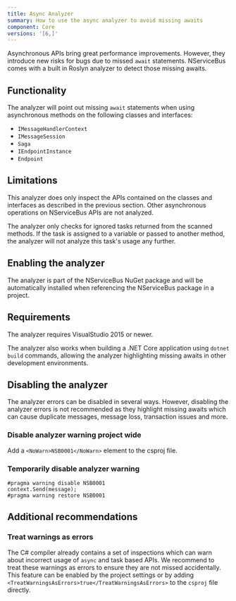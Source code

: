 ```yaml
---
title: Async Analyzer
summary: How to use the async analyzer to avoid missing awaits
component: Core
versions: '[6,]'
---
```


Asynchronous APIs bring great performance improvements. However, they introduce new risks for bugs due to missed `await` statements. NServiceBus comes with a built in Roslyn analyzer to detect those missing awaits.

## Functionality

The analyzer will point out missing `await` statements when using asynchronous methods on the following classes and interfaces:
* `IMessageHandlerContext`
* `IMessageSession`
* `Saga`
* `IEndpointInstance`
* `Endpoint`

## Limitations

This analyzer does only inspect the APIs contained on the classes and interfaces as described in the previous section. Other asynchronous operations on NServiceBus APIs are not analyzed.

The analyzer only checks for ignored tasks returned from the scanned methods. If the task is assigned to a variable or passed to another method, the analyzer will not analyze this task's usage any further.


## Enabling the analyzer

The analyzer is part of the NServiceBus NuGet package and will be automatically installed when referencing the NServiceBus package in a project.


## Requirements

The analyzer requires VisualStudio 2015 or newer.

The analyzer also works when building a .NET Core application using `dotnet build` commands, allowing the analyzer highlighting missing awaits in other development environments.

## Disabling the analyzer

The analyzer errors can be disabled in several ways. However, disabling the analyzer errors is not recommended as they highlight missing awaits which can cause duplicate messages, message loss, transaction issues and more.


### Disable analyzer warning project wide

Add a `<NoWarn>NSB0001</NoWarn>` element to the csproj file.

### Temporarily disable analyzer warning

```
#pragma warning disable NSB0001
context.Send(message);
#pragma warning restore NSB0001
```


## Additional recommendations

### Treat warnings as errors

The C# compiler already contains a set of inspections which can warn about incorrect usage of `async` and task based APIs. We recommend to treat these warnings as errors to ensure they are not missed accidentally. This feature can be enabled by the project settings or by adding `<TreatWarningsAsErrors>true</TreatWarningsAsErrors>` to the `csproj` file directly.
